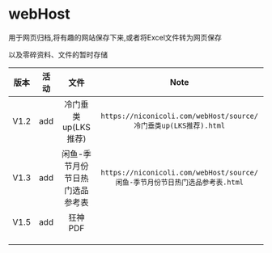 # webHost
用于网页归档,将有趣的网站保存下来,或者将Excel文件转为网页保存

以及零碎资料、文件的暂时存储





| 版本 | 活动 | 文件 | Note |
|:-:|:-:|:-:|:-:|
| V1.2 | add | 冷门垂类up(LKS推荐) | `https://niconicoli.com/webHost/source/冷门垂类up(LKS推荐).html` |
| V1.3 | add | 闲鱼-季节月份节日热门选品参考表 | `https://niconicoli.com/webHost/source/闲鱼-季节月份节日热门选品参考表.html` |
| V1.5 | add | 狂神PDF |  |
|  |  |  |  |
|  |  |  |  |
|  |  |  |  |

